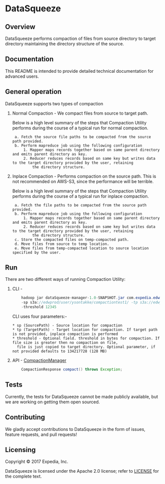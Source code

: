 
# DataSqueeze

## Overview
DataSqueeze performs compaction of files from source directory to target directory maintaining the directory structure of the source.

## Documentation
 This README is intended to provide detailed technical documentation for advanced users.        

## General operation

DataSqueeze supports two types of compaction

1. Normal Compaction - We compact files from source to target path.

    Below is a high level summary of the steps that Compaction Utility performs during the course of a typical run for normal compaction.

        a. Fetch the source file paths to be compacted from the source path provided.
        b. Perform mapreduce job using the following configuration
            1. Mapper maps records together based on same parent directory and emits parent directory as key.
            2. Reducer reduces records based on same key but writes data to the target directory provided by the user, retaining 
                the directory structure.
        
2. Inplace Compaction - Performs compaction on the source path. This is not recommended on AWS-S3, since the performance will be terrible.
    
    Below is a high level summary of the steps that Compaction Utility performs during the course of a typical run for inplace compaction.
    
        
        a. Fetch the file paths to be compacted from the source path provided.
        b. Perform mapreduce job using the following configuration
            1. Mapper maps records together based on same parent directory and emits parent directory as key.
            2. Reducer reduces records based on same key but writes data to the target directory provided by the user, retaining 
                the directory structure.
        c. Store the compacted files on temp-compacted path.
        d. Move files from source to temp location. 
        e. Move files from temp-compacted location to source location specified by the user. 
        
## Run
There are two different ways of running Compaction Utility: 

1. CLI - 
    
    ```java
        hadoop jar dataSqueeze-manager-1.0-SNAPSHOT.jar com.expedia.edw.data.squeeze.Utility 
        -sp s3a://edwprod/user/ysontakke/compactiontest1/ -tp s3a://edwprod/user/ysontakke/compactionoutput_text_yash_1/ 
        -threshold 12345
    ```
    
    CLI uses four parameters:-

       * sp (SourcePath) - Source location for compaction
       * tp (TargetPath) - Target location for compaction. If target path is not provided, inplace compaction is performed
       * threshold - Optional field. threshold in bytes for compaction. If file size is greater then no compaction on file, 
         file is just copied to target directory. Optional parameter, if not provided defaults to 134217728 (128 MB)      
     
2. API - [CompactionManager](dataSqueeze-manager/src/main/java/com/expedia/edw/data/squeeze/CompactionManager.java)

    ```java
        CompactionResponse compact() throws Exception;
    ```

## Tests

Currently, the tests for DataSqueeze cannot be made publicly available, but we are working on getting them open sourced.

## Contributing

We gladly accept contributions to DataSqueeze in the form of issues, feature requests, and pull requests!

## Licensing

Copyright © 2017 Expedia, Inc.

DataSqueeze is licensed under the Apache 2.0 license; refer to [LICENSE](LICENSE) for the complete text.    

